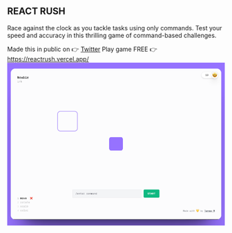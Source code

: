 ## REACT RUSH
Race against the clock as you tackle tasks using only commands. Test your speed and accuracy in this thrilling game of command-based challenges.

Made this in public on 👉 [Twitter](https://twitter.com/mtanmaym)
Play game FREE 👉 https://reactrush.vercel.app/
![image](public/assets/github_previewimage.png) 

